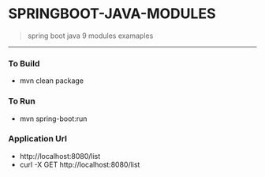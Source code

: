 # SPRINGBOOT-JAVA-MODULES

> spring boot java 9 modules examaples 
---

### To Build 
* mvn clean package 

### To Run 
* mvn spring-boot:run 


### Application Url 
* http://localhost:8080/list
* curl -X GET http://localhost:8080/list

